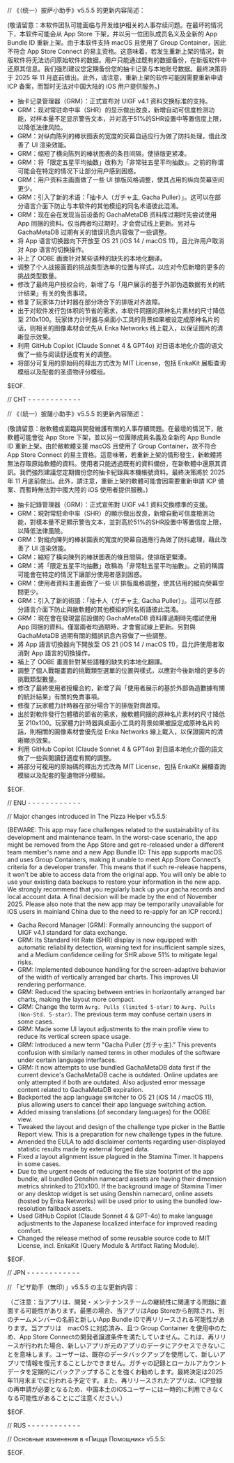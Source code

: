 // 《（统一）披萨小助手》v5.5.5 的更新内容简述：

(敬请留意：本软件团队可能面临与开发维护相关的人事存续问题。在最坏的情况下，本软件可能会从 App Store 下架，并以另一位团队成员名义及全新的 App Bundle ID 重新上架。由于本软件支持 macOS 且使用了 Group Container，因此不符合 App Store Connect 的易主资格。这意味着，若发生重新上架的情况，新版软件将无法访问原始软件的数据。用户只能通过既有的数据备份，在新版软件中还原其信息。我们强烈建议您定期备份您的抽卡记录与本地账号数据。最终决策将于 2025 年 11 月底前做出。此外，请注意，重新上架的软件可能因需要重新申请 ICP 备案，而暂时无法对中国大陆的 iOS 用户提供服务。)

- 抽卡记录管理器（GRM）：正式宣布对 UIGF v4.1 资料交换标准的支持。
- GRM：现对常驻命中率（SHR）的显示做出改良，新增自动可信度检测功能，对样本量不足显示警告文本，并对高于51%的SHR设置中等置信度上限，以降低法律风险。
- GRM：对纵向陈列的棒状图表的宽度的荧幕自适应行为做了防抖处理，借此改善了 UI 渲染效能。
- GRM：缩短了横向陈列的棒状图表的条目间隔，使排版更紧凑。
- GRM：将「限定五星平均抽数」改称为「非常驻五星平均抽数」。之前的称谓可能会在特定的情况下让部分用户感到困惑。
- GRM：用户资料主画面做了一些 UI 排版风格调整，使其占用的纵向荧幕空间更少。
- GRM：引入了新的术语：「抽卡人（ガチャ主, Gacha Puller）」。这可以在部分语言介面下防止与本软件的其他模组的同名术语彼此混淆。
- GRM：现在会在发现当前设备的 GachaMetaDB 资料库过期时先尝试使用 App 同捆的资料。仅当两者均过期时，才会尝试线上更新。另对与 GachaMetaDB 过期有关的错误讯息内容做了一些调整。
- 将 App 语言切换器向下开放至 OS 21 (iOS 14 / macOS 11)，且允许用户取消对 App 语言的切换操作。
- 补上了 OOBE 画面针对某些语种的缺失的本地化翻译。
- 调整了个人战报画面的挑战类型选单的位置与样式，以应对今后新增的更多的挑战类型数量。
- 修改了最终用户授权合约，新增了与「用户展示的基于外部伪造数据有关的统计结果」有关的免责事项。
- 修复了玩家体力计时器在部分场合下的排版对齐故障。
- 出于对软件发行包体积的节省的需求，本软件同捆的原神名片素材的尺寸降低至 210x100。玩家体力计时器与桌面小工具的背景如果被设定成原神名片的话，则相关的图像素材会优先从 Enka Networks 线上载入，以保证图片的清晰显示效果。
- 利用 GitHub Copilot (Claude Sonnet 4 & GPT4o) 对日语本地化介面的语文做了一些与阅读舒适度有关的调整。
- 将部分可复用的原始码的释出方式改为 MIT License，包括 EnkaKit 展柜查询模组以及配套的圣遗物评分模组。

$EOF.

// CHT - - - - - - - - - - - -

// 《（統一）披薩小助手》v5.5.5 的更新內容簡述：

(敬請留意：敝軟體或面臨與開發維護有關的人事存續問題。在最壞的情況下，敝軟體可能會從 App Store 下架，並以另一位團隊成員名義及全新的 App Bundle ID 重新上架。由於敝軟體支援 macOS 且使用了 Group Container，故不符合 App Store Connect 的易主資格。這意味著，若重新上架的情形發生，新軟體將無法存取原始軟體的資料。使用者只能透過既有的資料備份，在新軟體中還原其資訊。我們強烈建議您定期備份您的抽卡紀錄與本機帳號資料。最終決策將於 2025 年 11 月底前做出。此外，請注意，重新上架的軟體可能會因需要重新申請 ICP 備案、而暫時無法對中國大陸的 iOS 使用者提供服務。)

- 抽卡記錄管理器（GRM）：正式宣佈對 UIGF v4.1 資料交換標準的支援。
- GRM：現對常駐命中率（SHR）的顯示做出改良，新增自動可信度檢測功能，對樣本量不足顯示警告文本，並對高於51%的SHR設置中等置信度上限，以降低法律風險。
- GRM：對縱向陳列的棒狀圖表的寬度的熒幕自適應行為做了防抖處理，藉此改善了 UI 渲染效能。
- GRM：縮短了橫向陳列的棒狀圖表的條目間隔，使排版更緊湊。
- GRM：將「限定五星平均抽數」改稱為「非常駐五星平均抽數」。之前的稱謂可能會在特定的情況下讓部分使用者感到困惑。
- GRM：使用者資料主畫面做了一些 UI 排版風格調整，使其佔用的縱向熒幕空間更少。
- GRM：引入了新的術語：「抽卡人（ガチャ主, Gacha Puller）」。這可以在部分語言介面下防止與敝軟體的其他模組的同名術語彼此混淆。
- GRM：現在會在發現當前設備的 GachaMetaDB 資料庫過期時先嚐試使用 App 同捆的資料。僅當兩者均過期時，才會嘗試線上更新。另對與 GachaMetaDB 過期有關的錯誤訊息內容做了一些調整。
- 將 App 語言切換器向下開放至 OS 21 (iOS 14 / macOS 11)，且允許使用者取消對 App 語言的切換操作。
- 補上了 OOBE 畫面針對某些語種的缺失的本地化翻譯。
- 調整了個人戰報畫面的挑戰類型選單的位置與樣式，以應對今後新增的更多的挑戰類型數量。
- 修改了最終使用者授權合約，新增了與「使用者展示的基於外部偽造數據有關的統計結果」有關的免責事項。
- 修復了玩家體力計時器在部分場合下的排版對齊故障。
- 出於對軟件發行包體積的節省的需求，敝軟體同捆的原神名片素材的尺寸降低至 210x100。玩家體力計時器與桌面小工具的背景如果被設定成原神名片的話，則相關的圖像素材會優先從 Enka Networks 線上載入，以保證圖片的清晰顯示效果。
- 利用 GitHub Copilot (Claude Sonnet 4 & GPT4o) 對日語本地化介面的語文做了一些與閱讀舒適度有關的調整。
- 將部分可複用的原始碼的釋出方式改為 MIT License，包括 EnkaKit 展櫃查詢模組以及配套的聖遺物評分模組。

$EOF.

// ENU - - - - - - - - - - - -

// Major changes introduced in The Pizza Helper v5.5.5:

(BEWARE: This app may face challenges related to the sustainability of its development and maintenance team. In the worst-case scenario, the app might be removed from the App Store and get re-released under a different team member's name and a new App Bundle ID: This app supports macOS and uses Group Containers, making it unable to meet App Store Connect’s criteria for a developer transfer. This means that if such re-release happens, it won't be able to access data from the original app. You will only be able to use your existing data backups to restore your information in the new app. We strongly recommend that you regularly back up your gacha records and local account data. A final decision will be made by the end of November 2025. Please also note that the new app may be temporarily unavailable for iOS users in mainland China due to the need to re-apply for an ICP record.)

- Gacha Record Manager (GRM): Formally announcing the support of UIGF v4.1 standard for data exchange.
- GRM: Its Standard Hit Rate (SHR) display is now equipped with automatic reliability detection, warning text for insufficient sample sizes, and a Medium confidence ceiling for SHR above 51% to mitigate legal risks.
- GRM: Implemented debounce handling for the screen-adaptive behavior of the width of vertically arranged bar charts. This improves UI rendering performance.
- GRM: Reduced the spacing between entries in horizontally arranged bar charts, making the layout more compact.
- GRM: Change the term `Avrg. Pulls (limited 5-star)` to `Avrg. Pulls (Non-Std. 5-star)`. The previous term may confuse certain users in some cases.
- GRM: Made some UI layout adjustments to the main profile view to reduce its vertical screen space usage.
- GRM: Introduced a new term "Gacha Puller (ガチャ主)." This prevents confusion with similarly named terms in other modules of the software under certain language interfaces.
- GRM: It now attempts to use bundled GachaMetaDB data first if the current device's GachaMetaDB cache is outdated. Online updates are only attempted if both are outdated. Also adjusted error message content related to GachaMetaDB expiration.
- Backported the app language switcher to OS 21 (iOS 14 / macOS 11), plus allowing users to cancel their app language switching action.
- Added missing translations (of secondary languages) for the OOBE view.
- Tweaked the layout and design of the challenge type picker in the Battle Report view. This is a preparation for new challenge types in the future.
- Amended the EULA to add disclaimer contents regarding user-displayed statistic results made by external forged data.
- Fixed a layout alignment issue plagued in the Stamina Timer. It happens in some cases.
- Due to the urgent needs of reducing the file size footprint of the app bundle, all bundled Genshin namecard assets are having their dimension metrics shrinked to 210x100. If the background image of Stamina Timer or any desktop widget is set using Genshin namecard, online assets (hosted by Enka Networks) will be used prior to using the bundled low-resolution fallback assets.
- Used GitHub Copilot (Claude Sonnet 4 & GPT-4o) to make language adjustments to the Japanese localized interface for improved reading comfort.
- Changed the release method of some reusable source code to MIT License, incl. EnkaKit (Query Module & Artifact Rating Module).

$EOF.

// JPN - - - - - - - - - - - -

// 「ピザ助手（無印）」v5.5.5 の主な更新内容：

（ご注意：当アプリは、開発・メンテナンスチームの継続性に関連する問題に直面する可能性があります。最悪の場合、当アプリはApp Storeから削除され、別のチームメンバーの名前と新しいApp Bundle IDで再リリースされる可能性があります。当アプリは　macOS に対応済み、且つ Group Container を使用中のため、App Store Connectの開発者譲渡条件を満たしていません。これは、再リリースが行われた場合、新しいアプリが元のアプリのデータにアクセスできないことを意味します。ユーザーは、既存のデータバックアップを使用して、新しいアプリで情報を復元することしかできません。ガチャの記録とローカルアカウントデータを定期的にバックアップすることを強くお勧めします。最終決定は2025年11月末までに行われる予定です。また、再リリースされたアプリは、ICP登録の再申請が必要となるため、中国本土のiOSユーザーには一時的に利用できなくなる可能性があることにご注意ください。）



$EOF.

// RUS - - - - - - - - - - - -

// Основные изменения в «Пицца Помощник» v5.5.5:





$EOF.
